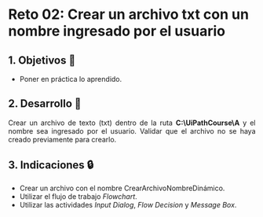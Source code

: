# Reto 02: Crear un archivo txt con un nombre ingresado por el usuario

<div style="text-align: justify;">

## 1. Objetivos :dart:

- Poner en práctica lo aprendido.

## 2. Desarrollo :hammer:

Crear un archivo de texto (txt) dentro de la ruta **C:\UiPathCourse\A** y el nombre sea ingresado por el usuario. Validar que el archivo no se haya creado previamente para crearlo.

## 3. Indicaciones :lock:

- Crear un archivo con el nombre CrearArchivoNombreDinámico.
- Utilizar el flujo de trabajo *Flowchart*.
- Utilizar las actividades *Input Dialog*, *Flow Decision* y *Message Box*.

</div>
